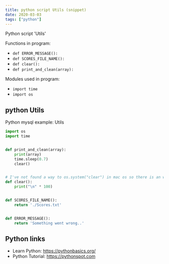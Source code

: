 ```yaml
---
title: python script Utils (snippet)
date: 2020-03-03
tags: ["python"]
---
```

Python script 'Utils'

Functions in program: 
* `def ERROR_MESSAGE():`
* `def SCORES_FILE_NAME():`
* `def clear():`
* `def print_and_clean(array):`

Modules used in program: 
* `import time`
* `import os`

## python Utils

Python mysql example: Utils

```python
import os
import time


def print_and_clean(array):
    print(array)
    time.sleep(0.7)
    clear()


# I've not found a way to os.system("clear") in mac os so there is an workaround
def clear():
    print("\n" * 100)


def SCORES_FILE_NAME():
    return './Scores.txt'


def ERROR_MESSAGE():
    return 'Something went wrong..'


```

## Python links

- Learn Python: https://pythonbasics.org/
- Python Tutorial: https://pythonspot.com

